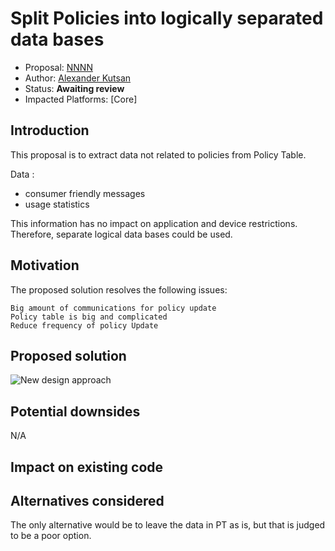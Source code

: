 # Split Policies into logically separated data bases 

* Proposal: [NNNN](nnnn-split_policies.md)
* Author: [Alexander Kutsan](https://github.com/LuxoftAKutsan)
* Status: **Awaiting review**
* Impacted Platforms: [Core]

## Introduction
This proposal is to extract data not related to policies from Policy Table.

Data :
 - consumer friendly messages
 - usage statistics

This information has no impact on application and device restrictions. Therefore, separate logical data bases could be used.

## Motivation
The proposed solution resolves the following issues:

    Big amount of communications for policy update
    Policy table is big and complicated
    Reduce frequency of policy Update

## Proposed solution
![New design approach](../assets/proposals/nnnn-split_policies/new_design.png)

## Potential downsides
N/A

## Impact on existing code

## Alternatives considered
The only alternative would be to leave the data in PT as is, but that is judged to be a poor option.
